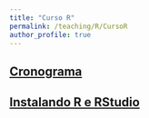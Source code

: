 ```yaml
---
title: "Curso R"
permalink: /teaching/R/CursoR
author_profile: true
---
```


## <b>[Cronograma](http://fjnovais.github.io/teaching/R/Cronograma)</b>


## <b>[Instalando R e RStudio](http://fjnovais.github.io/teaching/R/INSTALAR/instalacao.html)</b>
